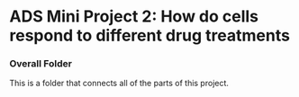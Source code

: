 # ADS Mini Project 2: How do cells respond to different drug treatments
### Overall Folder

This is a folder that connects all of the parts of this project.
